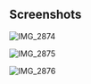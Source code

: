 
## Screenshots

![IMG_2874](https://github.com/Miitola/rn-assignment6-11109348/assets/170111764/f0aba75f-41ba-479c-b735-a7a66b42aee5)

![IMG_2875](https://github.com/Miitola/rn-assignment6-11109348/assets/170111764/200d6b72-d5ee-4f78-a998-0630da23cc83)


![IMG_2876](https://github.com/Miitola/rn-assignment6-11109348/assets/170111764/378507e1-36fc-45f5-9c3e-bab338a7a89a)


